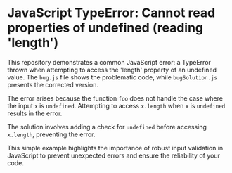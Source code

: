 # JavaScript TypeError: Cannot read properties of undefined (reading 'length')

This repository demonstrates a common JavaScript error:  a TypeError thrown when attempting to access the 'length' property of an undefined value.  The `bug.js` file shows the problematic code, while `bugSolution.js` presents the corrected version.

The error arises because the function `foo` does not handle the case where the input `x` is `undefined`. Attempting to access `x.length` when `x` is `undefined` results in the error.

The solution involves adding a check for `undefined` before accessing `x.length`, preventing the error.

This simple example highlights the importance of robust input validation in JavaScript to prevent unexpected errors and ensure the reliability of your code.